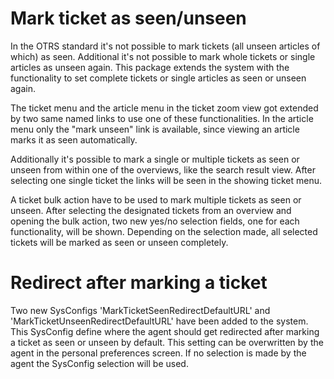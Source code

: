 # Mark ticket as seen/unseen

In the OTRS standard it's not possible to mark tickets (all unseen articles of which) as seen. Additional it's not possible to mark whole tickets or single articles as unseen again. This package extends the system with the functionality to set complete tickets or single articles as seen or unseen again.

The ticket menu and the article menu in the ticket zoom view got extended by two same named links to use one of these functionalities. In the article menu only the "mark unseen" link is available, since viewing an article marks it as seen automatically.

Additionally it's possible to mark a single or multiple tickets as seen or unseen from within one of the overviews, like the search result view. After selecting one single ticket the links will be seen in the showing ticket menu.

A ticket bulk action have to be used to mark multiple tickets as seen or unseen. After selecting the designated tickets from an overview and opening the bulk action, two new yes/no selection fields, one for each functionality, will be shown. Depending on the selection made, all selected tickets will be marked as seen or unseen completely.

# Redirect after marking a ticket

Two new SysConfigs 'MarkTicketSeenRedirectDefaultURL' and 'MarkTicketUnseenRedirectDefaultURL' have been added to the system. This SysConfig define where the agent should get redirected after marking a ticket as seen or unseen by default. This setting can be overwritten by the agent in the personal preferences screen. If no selection is made by the agent the SysConfig selection will be used.